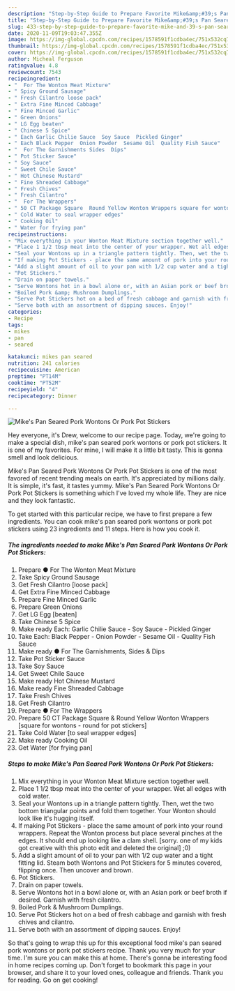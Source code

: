 ```yaml
---
description: "Step-by-Step Guide to Prepare Favorite Mike&amp;#39;s Pan Seared Pork Wontons Or Pork Pot Stickers"
title: "Step-by-Step Guide to Prepare Favorite Mike&amp;#39;s Pan Seared Pork Wontons Or Pork Pot Stickers"
slug: 433-step-by-step-guide-to-prepare-favorite-mike-and-39-s-pan-seared-pork-wontons-or-pork-pot-stickers
date: 2020-11-09T19:03:47.355Z
image: https://img-global.cpcdn.com/recipes/1578591f1cdba4ec/751x532cq70/mikes-pan-seared-pork-wontons-or-pork-pot-stickers-recipe-main-photo.jpg
thumbnail: https://img-global.cpcdn.com/recipes/1578591f1cdba4ec/751x532cq70/mikes-pan-seared-pork-wontons-or-pork-pot-stickers-recipe-main-photo.jpg
cover: https://img-global.cpcdn.com/recipes/1578591f1cdba4ec/751x532cq70/mikes-pan-seared-pork-wontons-or-pork-pot-stickers-recipe-main-photo.jpg
author: Micheal Ferguson
ratingvalue: 4.8
reviewcount: 7543
recipeingredient:
- "  For The Wonton Meat Mixture"
- " Spicy Ground Sausage"
- " Fresh Cilantro loose pack"
- " Extra Fine Minced Cabbage"
- " Fine Minced Garlic"
- " Green Onions"
- " LG Egg beaten"
- " Chinese 5 Spice"
- " Each Garlic Chilie Sauce  Soy Sauce  Pickled Ginger"
- " Each Black Pepper  Onion Powder  Sesame Oil  Quality Fish Sauce"
- "  For The Garnishments Sides  Dips"
- " Pot Sticker Sauce"
- " Soy Sauce"
- " Sweet Chile Sauce"
- " Hot Chinese Mustard"
- " Fine Shreaded Cabbage"
- " Fresh Chives"
- " Fresh Cilantro"
- "  For The Wrappers"
- " 50 CT Package Square  Round Yellow Wonton Wrappers square for wontons  round for pot stickers"
- " Cold Water to seal wrapper edges"
- " Cooking Oil"
- " Water for frying pan"
recipeinstructions:
- "Mix everything in your Wonton Meat Mixture section together well."
- "Place 1 1/2 tbsp meat into the center of your wrapper. Wet all edges with cold water."
- "Seal your Wontons up in a triangle pattern tightly. Then, wet the two bottom triangular points and fold them together. Your Wonton should look like it&#39;s hugging itself."
- "If making Pot Stickers - place the same amount of pork into your round wrappers. Repeat the Wonton process but place several pinches at the edges. It should end up looking like a clam shell. [sorry. one of my kids got creative with this photo edit and deleted the original] ;0)"
- "Add a slight amount of oil to your pan with 1/2 cup water and a tight fitting lid. Steam both Wontons and Pot Stickers for 5 minutes covered, flipping once. Then uncover and brown."
- "Pot Stickers."
- "Drain on paper towels."
- "Serve Wontons hot in a bowl alone or, with an Asian pork or beef broth if desired. Garnish with fresh cilantro."
- "Boiled Pork &amp; Mushroom Dumplings."
- "Serve Pot Stickers hot on a bed of fresh cabbage and garnish with fresh chives and cilantro."
- "Serve both with an assortment of dipping sauces. Enjoy!"
categories:
- Recipe
tags:
- mikes
- pan
- seared

katakunci: mikes pan seared 
nutrition: 241 calories
recipecuisine: American
preptime: "PT14M"
cooktime: "PT52M"
recipeyield: "4"
recipecategory: Dinner

---
```



![Mike&#39;s Pan Seared Pork Wontons Or Pork Pot Stickers](https://img-global.cpcdn.com/recipes/1578591f1cdba4ec/751x532cq70/mikes-pan-seared-pork-wontons-or-pork-pot-stickers-recipe-main-photo.jpg)

Hey everyone, it's Drew, welcome to our recipe page. Today, we're going to make a special dish, mike&#39;s pan seared pork wontons or pork pot stickers. It is one of my favorites. For mine, I will make it a little bit tasty. This is gonna smell and look delicious.

Mike&#39;s Pan Seared Pork Wontons Or Pork Pot Stickers is one of the most favored of recent trending meals on earth. It's appreciated by millions daily. It is simple, it's fast, it tastes yummy. Mike&#39;s Pan Seared Pork Wontons Or Pork Pot Stickers is something which I've loved my whole life. They are nice and they look fantastic.




To get started with this particular recipe, we have to first prepare a few ingredients. You can cook mike&#39;s pan seared pork wontons or pork pot stickers using 23 ingredients and 11 steps. Here is how you cook it.

<!--inarticleads1-->

##### The ingredients needed to make Mike&#39;s Pan Seared Pork Wontons Or Pork Pot Stickers:

1. Prepare  ● For The Wonton Meat Mixture
1. Take  Spicy Ground Sausage
1. Get  Fresh Cilantro [loose pack]
1. Get  Extra Fine Minced Cabbage
1. Prepare  Fine Minced Garlic
1. Prepare  Green Onions
1. Get  LG Egg [beaten]
1. Take  Chinese 5 Spice
1. Make ready  Each: Garlic Chilie Sauce - Soy Sauce - Pickled Ginger
1. Take  Each: Black Pepper - Onion Powder - Sesame Oil - Quality Fish Sauce
1. Make ready  ● For The Garnishments, Sides &amp; Dips
1. Take  Pot Sticker Sauce
1. Take  Soy Sauce
1. Get  Sweet Chile Sauce
1. Make ready  Hot Chinese Mustard
1. Make ready  Fine Shreaded Cabbage
1. Take  Fresh Chives
1. Get  Fresh Cilantro
1. Prepare  ● For The Wrappers
1. Prepare  50 CT Package Square &amp; Round Yellow Wonton Wrappers [square for wontons - round for pot stickers]
1. Take  Cold Water [to seal wrapper edges]
1. Make ready  Cooking Oil
1. Get  Water [for frying pan]




<!--inarticleads2-->

##### Steps to make Mike&#39;s Pan Seared Pork Wontons Or Pork Pot Stickers:

1. Mix everything in your Wonton Meat Mixture section together well.
1. Place 1 1/2 tbsp meat into the center of your wrapper. Wet all edges with cold water.
1. Seal your Wontons up in a triangle pattern tightly. Then, wet the two bottom triangular points and fold them together. Your Wonton should look like it&#39;s hugging itself.
1. If making Pot Stickers - place the same amount of pork into your round wrappers. Repeat the Wonton process but place several pinches at the edges. It should end up looking like a clam shell. [sorry. one of my kids got creative with this photo edit and deleted the original] ;0)
1. Add a slight amount of oil to your pan with 1/2 cup water and a tight fitting lid. Steam both Wontons and Pot Stickers for 5 minutes covered, flipping once. Then uncover and brown.
1. Pot Stickers.
1. Drain on paper towels.
1. Serve Wontons hot in a bowl alone or, with an Asian pork or beef broth if desired. Garnish with fresh cilantro.
1. Boiled Pork &amp; Mushroom Dumplings.
1. Serve Pot Stickers hot on a bed of fresh cabbage and garnish with fresh chives and cilantro.
1. Serve both with an assortment of dipping sauces. Enjoy!




So that's going to wrap this up for this exceptional food mike&#39;s pan seared pork wontons or pork pot stickers recipe. Thank you very much for your time. I'm sure you can make this at home. There's gonna be interesting food in home recipes coming up. Don't forget to bookmark this page in your browser, and share it to your loved ones, colleague and friends. Thank you for reading. Go on get cooking!
